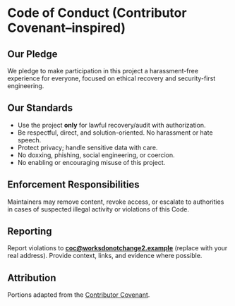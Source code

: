 # Code of Conduct (Contributor Covenant–inspired)

## Our Pledge
We pledge to make participation in this project a harassment-free experience for everyone, focused on ethical recovery and security-first engineering.

## Our Standards
- Use the project **only** for lawful recovery/audit with authorization.
- Be respectful, direct, and solution-oriented. No harassment or hate speech.
- Protect privacy; handle sensitive data with care.
- No doxxing, phishing, social engineering, or coercion.
- No enabling or encouraging misuse of this project.

## Enforcement Responsibilities
Maintainers may remove content, revoke access, or escalate to authorities in cases of suspected illegal activity or violations of this Code.

## Reporting
Report violations to **coc@worksdonotchange2.example** (replace with your real address). Provide context, links, and evidence where possible.

## Attribution
Portions adapted from the [Contributor Covenant](https://www.contributor-covenant.org/).

